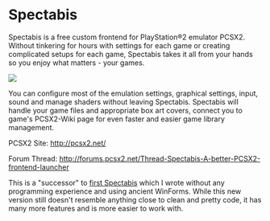# Spectabis
Spectabis is a free custom frontend for PlayStation®2 emulator PCSX2. Without tinkering for hours with settings for each game or creating complicated setups for each game, Spectabis takes it all from your hands so you enjoy what matters - your games.

![](http://i.imgur.com/fNRs2TO.png)

You can configure most of the emulation settings, graphical settings, input, sound and manage shaders without leaving Spectabis. Spectabis will handle your game files and appropriate box art covers, connect you to game's PCSX2-Wiki page for even faster and easier game library management.

PCSX2 Site: http://pcsx2.net/

Forum Thread: http://forums.pcsx2.net/Thread-Spectabis-A-better-PCSX2-frontend-launcher

This is a "successor" to [first Spectabis](https://github.com/Spectabis/PCSX2-Spectabis) which I wrote without any programming experience and using ancient WinForms. While this new version still doesn't resemble anything close to clean and pretty code, it has many more features and is more easier to work with.
